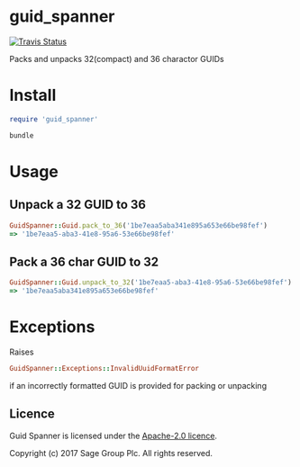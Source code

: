 # guid_spanner

[![Travis Status](https://travis-ci.org/Sage/guid_spanner.svg?branch=master)](https://travis-ci.org/Sage/guid_spanner)

Packs and unpacks 32(compact) and 36 charactor GUIDs

# Install
```ruby
require 'guid_spanner'
```
```ruby
bundle
```

# Usage
## Unpack a 32 GUID to 36
```ruby
GuidSpanner::Guid.pack_to_36('1be7eaa5aba341e895a653e66be98fef')
=> '1be7eaa5-aba3-41e8-95a6-53e66be98fef'
```
## Pack a 36 char GUID to 32
```ruby
GuidSpanner::Guid.unpack_to_32('1be7eaa5-aba3-41e8-95a6-53e66be98fef')
=> '1be7eaa5aba341e895a653e66be98fef'
```
# Exceptions
Raises
```ruby
GuidSpanner::Exceptions::InvalidUuidFormatError
``` 
if an incorrectly formatted GUID is provided for packing or unpacking

## Licence

Guid Spanner is licensed under the [Apache-2.0 licence](https://github.com/Sage/guid_spanner/blob/master/LICENSE).

Copyright (c) 2017 Sage Group Plc. All rights reserved.
